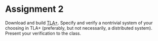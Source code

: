 # Assignment 2

Download and build [TLA+](https://lamport.azurewebsites.net/tla/tla.html). Specify and verify a nontrivial system of your choosing in TLA+ (preferably, but not necessarily, a distributed system). Present your verification to the class. 

